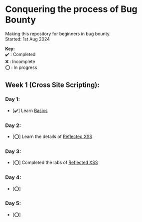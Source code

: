 # Conquering the process of Bug Bounty
Making this repository for beginners in bug bounty.   
Started: 1st Aug 2024

**Key:**  
   ✔️ : Completed  
   ❌ : Incomplete  
   ⭕ : In progress  

## Week 1 (Cross Site Scripting):
### Day 1:
- [✔️] Learn [Basics](https://portswigger.net/web-security/cross-site-scripting)
### Day 2:
- [⭕] Learn the details of [Reflected XSS](https://portswigger.net/web-security/cross-site-scripting/reflected)
### Day 3:
- [⭕] Completed the labs of [Reflected XSS](https://portswigger.net/web-security/cross-site-scripting/reflected)
### Day 4:
- [⭕] []()
### Day 5:
- [⭕] []()
